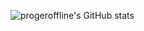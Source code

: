 ![progeroffline's GitHub stats](https://github-readme-stats.vercel.app/api?username=progeroffline&show_icons=true&theme=gruvbox)
